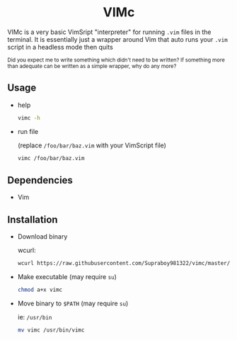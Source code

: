 <h1 align="center">VIMc</h1>

VIMc is a very basic VimSript "interpreter" for running `.vim` files in the terminal. It is essentially just a wrapper around Vim that auto runs your `.vim` script in a headless mode then quits

<sub>Did you expect me to write something which didn't need to be written? If something more than adequate can be written as a simple wrapper, why do any more?</sub>

## Usage
- help
    ```sh
    vimc -h
    ```
- run file

    (replace `/foo/bar/baz.vim` with your VimScript file)
    ```sh
    vimc /foo/bar/baz.vim
    ```

## Dependencies
- Vim

## Installation
- Download binary

    wcurl:
    ```sh
    wcurl https://raw.githubusercontent.com/Supraboy981322/vimc/master/build/vimc
    ```

- Make executable
    (may require `su`)

    ```sh
    chmod a+x vimc
    ```

- Move binary to `$PATH`
    (may require `su`)

    ie: `/usr/bin`
    ```sh
    mv vimc /usr/bin/vimc
    ```

